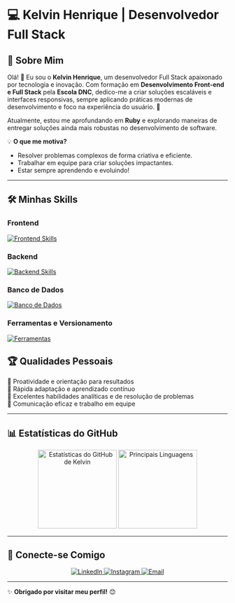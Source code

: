 # 💻 Kelvin Henrique | Desenvolvedor Full Stack

## 🌟 Sobre Mim

Olá! 👋 Eu sou o **Kelvin Henrique**, um desenvolvedor Full Stack apaixonado por tecnologia e inovação. Com formação em **Desenvolvimento Front-end e Full Stack** pela **Escola DNC**, dedico-me a criar soluções escaláveis e interfaces responsivas, sempre aplicando práticas modernas de desenvolvimento e foco na experiência do usuário. 🚀  

Atualmente, estou me aprofundando em **Ruby** e explorando maneiras de entregar soluções ainda mais robustas no desenvolvimento de software.  

💡 **O que me motiva?**  
- Resolver problemas complexos de forma criativa e eficiente.  
- Trabalhar em equipe para criar soluções impactantes.  
- Estar sempre aprendendo e evoluindo!  

---

## 🛠️ Minhas Skills

### **Frontend**
[![Frontend Skills](https://skillicons.dev/icons?i=react,typescript,javascript,html,css)](https://skillicons.dev)

### **Backend**
[![Backend Skills](https://skillicons.dev/icons?i=nodejs,express,ruby)](https://skillicons.dev)

### **Banco de Dados**
[![Banco de Dados](https://skillicons.dev/icons?i=mongodb,sqlite)](https://skillicons.dev)

### **Ferramentas e Versionamento**
[![Ferramentas](https://skillicons.dev/icons?i=git,github,figma)](https://skillicons.dev)

## 🏆 Qualidades Pessoais  

🔹 Proatividade e orientação para resultados  
🔹 Rápida adaptação e aprendizado contínuo  
🔹 Excelentes habilidades analíticas e de resolução de problemas  
🔹 Comunicação eficaz e trabalho em equipe 

---

## 📊 Estatísticas do GitHub  

<div align="center">
  <img height="180em" src="https://github-readme-stats.vercel.app/api?username=KelBaker&show_icons=true&theme=dracula" alt="Estatísticas do GitHub de Kelvin"/>
  <img height="180em" src="https://github-readme-stats.vercel.app/api/top-langs/?username=KelBaker&layout=compact&theme=dracula" alt="Principais Linguagens"/>
</div>

---

## 🤝 Conecte-se Comigo  

<div align="center">
  <a href="https://www.linkedin.com/in/kelvin-henrique-507bb9228/" target="_blank">
    <img src="https://img.shields.io/badge/LinkedIn-0A66C2?style=for-the-badge&logo=linkedin&logoColor=white" alt="LinkedIn"/>
  </a>
  <a href="https://www.instagram.com/kelhenrique_/" target="_blank">
    <img src="https://img.shields.io/badge/Instagram-E4405F?style=for-the-badge&logo=instagram&logoColor=white" alt="Instagram"/>
  </a>
  <a href="mailto:kelbaker56@gmail.com" target="_blank">
    <img src="https://img.shields.io/badge/Email-D14836?style=for-the-badge&logo=gmail&logoColor=white" alt="Email"/>
  </a>
</div>

---

✨ **Obrigado por visitar meu perfil!** 😊
